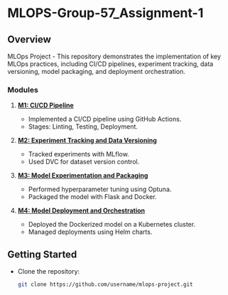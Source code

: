 # MLOPS-Group-57_Assignment-1

## Overview
MLOps Project - This repository demonstrates the implementation of key MLOps practices, including CI/CD pipelines, experiment tracking, data versioning, model packaging, and deployment orchestration.

### Modules
1. **[M1: CI/CD Pipeline](M1-CI_CD_Pipeline/)**
   - Implemented a CI/CD pipeline using GitHub Actions.
   - Stages: Linting, Testing, Deployment.

2. **[M2: Experiment Tracking and Data Versioning](M2-Experiment_Tracking/)**
   - Tracked experiments with MLflow.
   - Used DVC for dataset version control.

3. **[M3: Model Experimentation and Packaging](M3-Model_Experimentation/)**
   - Performed hyperparameter tuning using Optuna.
   - Packaged the model with Flask and Docker.

4. **[M4: Model Deployment and Orchestration](M4-Deployment_Orchestration/)**
   - Deployed the Dockerized model on a Kubernetes cluster.
   - Managed deployments using Helm charts.

## Getting Started
- Clone the repository:
  ```bash
  git clone https://github.com/username/mlops-project.git
